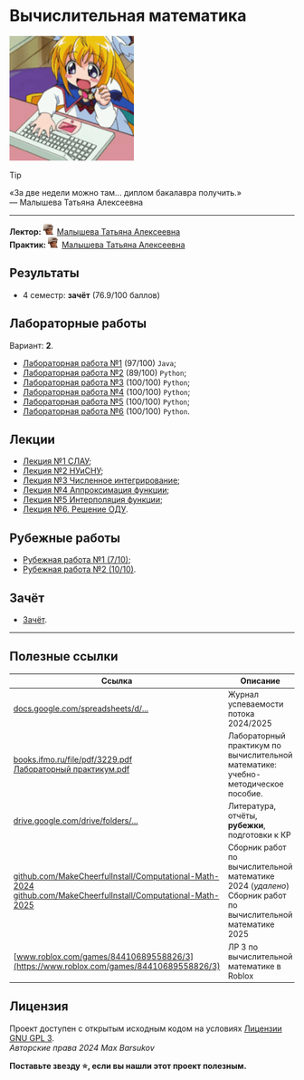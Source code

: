 # Вычислительная математика

<img alt="anime-computer-girl" src="https://github.com/maxbarsukov/itmo/blob/master/.docs/anime-computer-gurl.gif" height="220">

> [!TIP]
> «За две недели можно там... диплом бакалавра получить.» \
> — Малышева Татьяна Алексеевна

---

**Лектор:** <a href="https://github.com/maxbarsukov/itmo/blob/master/.docs/tap-tap/README.md"><img alt="malysheva" src="https://github.com/maxbarsukov/itmo/blob/master/.docs/tap-tap/malysheva.gif" height="20"></a> [Малышева Татьяна Алексеевна](https://my.itmo.ru/persons/165275) \
**Практик:** <a href="https://github.com/maxbarsukov/itmo/blob/master/.docs/tap-tap/README.md"><img alt="malysheva" src="https://github.com/maxbarsukov/itmo/blob/master/.docs/tap-tap/malysheva.gif" height="20"></a> [Малышева Татьяна Алексеевна](https://my.itmo.ru/persons/165275)

## Результаты

- 4 семестр: **зачёт** (76.9/100 баллов)

## Лабораторные работы

Вариант: **2**.

- [Лабораторная работа №1](./лабораторные/lab1) (97/100) `Java`;
- [Лабораторная работа №2](./лабораторные/lab2) (89/100) `Python`;
- [Лабораторная работа №3](./лабораторные/lab3) (100/100) `Python`;
- [Лабораторная работа №4](./лабораторные/lab4) (100/100) `Python`;
- [Лабораторная работа №5](./лабораторные/lab5) (100/100) `Python`;
- [Лабораторная работа №6](./лабораторные/lab6) (100/100) `Python`.

## Лекции

- [Лекция №1 СЛАУ](./лекции/Лекция%20№1%20СЛАУ.pdf);
- [Лекция №2 НУиСНУ](./лекции/Лекция%20№2%20НУиСНУ.pdf);
- [Лекция №3 Численное интегрирование](./лекции/Лекция%20№3%20Численное%20интегрирование.pdf);
- [Лекция №4 Аппроксимация функции](./лекции/Лекция%20№4%20Аппроксимация%20функции.pdf);
- [Лекция №5 Интерполяция функции](./лекции/Лекция%20№5%20Интерполяция%20функции.pdf);
- [Лекция №6. Решение ОДУ](./лекции/Лекция%20№6.%20Решение%20ОДУ.pdf).

## Рубежные работы

- [Рубежная работа №1 (7/10)](./рубежки/);
- [Рубежная работа №2 (10/10)](./рубежки/).

## Зачёт

- [Зачёт](./зачёт/).

---

## Полезные ссылки

| Ссылка | Описание |
| --- | --- |
| [docs.google.com/spreadsheets/d/...](https://docs.google.com/spreadsheets/d/1v1f7TtfGpb2kgslF1S2_EfBTboTv8UfGCInD7gOXOQc/edit?gid=945604580#gid=945604580) | Журнал успеваемости потока 2024/2025 |
| [books.ifmo.ru/file/pdf/3229.pdf](https://books.ifmo.ru/file/pdf/3229.pdf) <br> [Лабораторный практикум.pdf](./Лабораторный%20практикум.pdf) | Лабораторный практикум по вычислительной математике: учебно-методическое пособие. |
| [drive.google.com/drive/folders/...](https://drive.google.com/drive/folders/1kZCp7M1HqCq2ukxZj2kIEhzbJ6k6414M) | Литература, отчёты, **рубежки**, подготовки к КР |
| [github.com/MakeCheerfulInstall/Computational-Math-2024](https://github.com/MakeCheerfulInstall/Computational-Math-2024) <br> [github.com/MakeCheerfulInstall/Computational-Math-2025](https://github.com/MakeCheerfulInstall/Computational-Math-2025) | Сборник работ по вычислительной математике 2024 (*удалено*) <br> Сборник работ по вычислительной математике 2025 |
| [www.roblox.com/games/84410689558826/3](https://www.roblox.com/games/84410689558826/3) | ЛР 3 по вычислительной математике в Roblox |

## Лицензия

Проект доступен с открытым исходным кодом на условиях [Лицензии GNU GPL 3](https://opensource.org/license/gpl-3-0/). \
*Авторские права 2024 Max Barsukov*

**Поставьте звезду :star:, если вы нашли этот проект полезным.**
